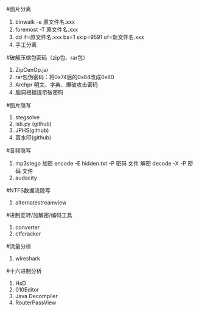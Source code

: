 #图片分离

1. binwalk -e 原文件名.xxx
2. foremost -T 原文件名.xxx
3. dd if=原文件名.xxx bs=1 skip=9591 of=新文件名.xxx
4. 手工分离

#破解压缩包密码（zip包、rar包）
1. ZipCenOp.jar
2. rar包伪密码：将0x74后的0x84改成0x80
3. Archpr 明文、字典、爆破攻击密码
4. 脑洞根据提示破密码


#图片隐写
1. stegsolve
2. lsb.py (github)
3. JPHS(github)
4. 盲水印(github)

#音频隐写
1. mp3stego
加密 encode -E hidden.txt -P 密码 文件
解密 decode -X -P 密码 文件
2. audacity

#NTFS数据流隐写
1. alternatestreamview

#进制互转/加解密/编码工具
1. converter
2. ctfcracker

#流量分析
1. wireshark

#十六进制分析
1. HsD
2. 010Editor
3. Java Decompiler
4. RouterPassView


